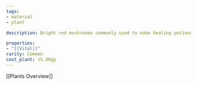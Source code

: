 ```yaml
---
tags:
- material
- plant

description: Bright red mushrooms commonly used to make healing potions

properties:
- "[[Vital]]"
rarity: Common
cost_plant: 15.00gp
---
```

[[Plants Overview]]